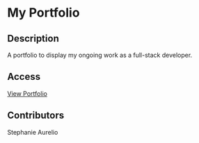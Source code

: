 # My Portfolio

## Description
A portfolio to display my ongoing work as a full-stack developer.

## Access
[View Portfolio](https://stephanieaurelio.com/)

## Contributors 
Stephanie Aurelio

